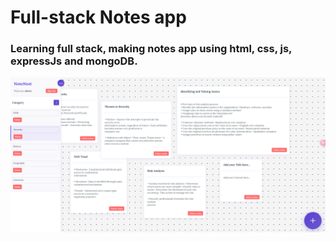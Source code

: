 # Full-stack Notes app

### Learning full stack,  making notes app using html, css, js, expressJs and mongoDB.

<img src="Images/NoteNest-App.png" alt="NoteNest" width="1000"/>
